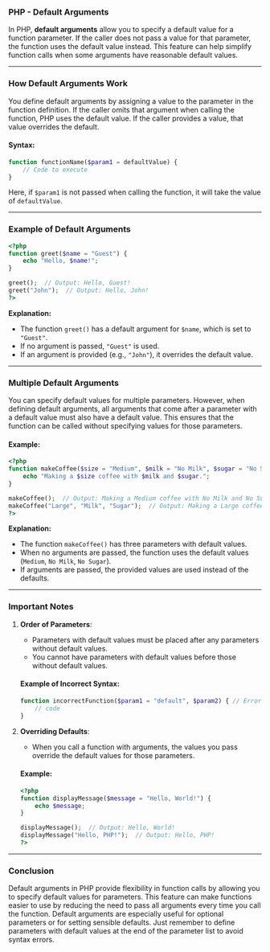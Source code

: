 ### PHP - Default Arguments

In PHP, **default arguments** allow you to specify a default value for a function parameter. If the caller does not pass a value for that parameter, the function uses the default value instead. This feature can help simplify function calls when some arguments have reasonable default values.

---

### How Default Arguments Work

You define default arguments by assigning a value to the parameter in the function definition. If the caller omits that argument when calling the function, PHP uses the default value. If the caller provides a value, that value overrides the default.

#### Syntax:

```php
function functionName($param1 = defaultValue) {
    // Code to execute
}
```

Here, if `$param1` is not passed when calling the function, it will take the value of `defaultValue`.

---

### Example of Default Arguments

```php
<?php
function greet($name = "Guest") {
    echo "Hello, $name!";
}

greet();  // Output: Hello, Guest!
greet("John");  // Output: Hello, John!
?>
```

**Explanation:**
- The function `greet()` has a default argument for `$name`, which is set to `"Guest"`.
- If no argument is passed, `"Guest"` is used.
- If an argument is provided (e.g., `"John"`), it overrides the default value.

---

### Multiple Default Arguments

You can specify default values for multiple parameters. However, when defining default arguments, all arguments that come after a parameter with a default value must also have a default value. This ensures that the function can be called without specifying values for those parameters.

#### Example:

```php
<?php
function makeCoffee($size = "Medium", $milk = "No Milk", $sugar = "No Sugar") {
    echo "Making a $size coffee with $milk and $sugar.";
}

makeCoffee();  // Output: Making a Medium coffee with No Milk and No Sugar.
makeCoffee("Large", "Milk", "Sugar");  // Output: Making a Large coffee with Milk and Sugar.
?>
```

**Explanation:**
- The function `makeCoffee()` has three parameters with default values.
- When no arguments are passed, the function uses the default values (`Medium`, `No Milk`, `No Sugar`).
- If arguments are passed, the provided values are used instead of the defaults.

---

### Important Notes

1. **Order of Parameters**:
   - Parameters with default values must be placed after any parameters without default values.
   - You cannot have parameters with default values before those without default values.

   #### Example of Incorrect Syntax:
   ```php
   function incorrectFunction($param1 = "default", $param2) { // Error: default argument cannot come before non-default argument
       // code
   }
   ```

2. **Overriding Defaults**:
   - When you call a function with arguments, the values you pass override the default values for those parameters.
   
   #### Example:

   ```php
   <?php
   function displayMessage($message = "Hello, World!") {
       echo $message;
   }

   displayMessage();  // Output: Hello, World!
   displayMessage("Hello, PHP!");  // Output: Hello, PHP!
   ?>
   ```

---

### Conclusion

Default arguments in PHP provide flexibility in function calls by allowing you to specify default values for parameters. This feature can make functions easier to use by reducing the need to pass all arguments every time you call the function. Default arguments are especially useful for optional parameters or for setting sensible defaults. Just remember to define parameters with default values at the end of the parameter list to avoid syntax errors.
